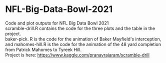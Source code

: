 # NFL-Big-Data-Bowl-2021
Code and plot outputs for NFL Big Data Bowl 2021
<br>
scramble-drill.R contains the code for the three plots and the table in the project.
<br>
baker-pick. R is the code for the animation of Baker Mayfield's interception, and mahomes-hill.R is the code for the animation of the 48 yard completion from Patrick Mahomes to Tyreek Hill.
<br>
Project is here: https://www.kaggle.com/pranavrajaram/scramble-drill
